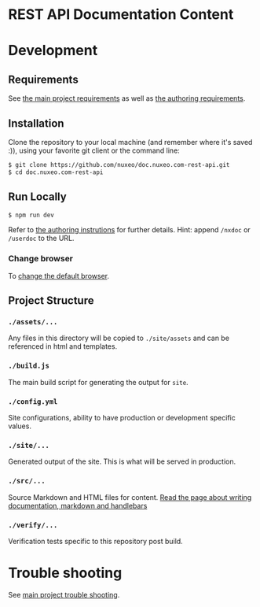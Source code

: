 # REST API Documentation Content

# Development

## Requirements

See [the main project requirements](https://github.com/nuxeo/doc.nuxeo.com/blob/master/README.md#requirements) as well as [the authoring requirements](https://github.com/nuxeo/doc.nuxeo.com/blob/master/docs/writing-documentation.md#requirements).

## Installation

Clone the repository to your local machine (and remember where it's saved :)), using your favorite git client or the command line:
```bash
$ git clone https://github.com/nuxeo/doc.nuxeo.com-rest-api.git
$ cd doc.nuxeo.com-rest-api
```

## Run Locally
```bash
$ npm run dev
```

Refer to [the authoring instrutions](https://github.com/nuxeo/doc.nuxeo.com/blob/master/docs/writing-documentation.md#installation) for further details. Hint: append `/nxdoc` or `/userdoc` to the URL.

### Change browser

To [change the default browser](https://github.com/nuxeo/doc.nuxeo.com/blob/master/README.md#change-browser).

## Project Structure

### `./assets/...`

Any files in this directory will be copied to `./site/assets` and can be referenced in html and templates.

### `./build.js`

The main build script for generating the output for `site`.

### `./config.yml`

Site configurations, ability to have production or development specific values.

### `./site/...`

Generated output of the site. This is what will be served in production.

### `./src/...`

Source Markdown and HTML files for content.
[Read the page about writing documentation, markdown and handlebars](https://github.com/nuxeo/doc.nuxeo.com/blob/master/docs/writing-documentation.md)

### `./verify/...`

Verification tests specific to this repository post build.

# Trouble shooting

See [main project trouble shooting](https://github.com/nuxeo/doc.nuxeo.com/blob/master/README.md#trouble-shooting).
